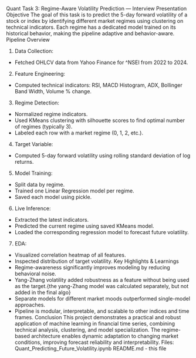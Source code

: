 Quant Task 3: Regime-Aware Volatility Prediction — Interview Presentation
Objective
The goal of this task is to predict the 5-day forward volatility of a stock or index by identifying different market regimes using clustering on technical indicators. Each regime has a dedicated model trained on its historical behavior, making the pipeline adaptive and behavior-aware.
Pipeline Overview
1. Data Collection:
- Fetched OHLCV data from Yahoo Finance for ^NSEI from 2022 to 2024.

2. Feature Engineering:
- Computed technical indicators: RSI, MACD Histogram, ADX, Bollinger Band Width, Volume % change.

3. Regime Detection:
- Normalized regime indicators.
- Used KMeans clustering with silhouette scores to find optimal number of regimes (typically 3).
- Labeled each row with a market regime (0, 1, 2, etc.).

4. Target Variable:
- Computed 5-day forward volatility using rolling standard deviation of log returns.

5. Model Training:
- Split data by regime.
- Trained one Linear Regression model per regime.
- Saved each model using pickle.

6. Live Inference:
- Extracted the latest indicators.
- Predicted the current regime using saved KMeans model.
- Loaded the corresponding regression model to forecast future volatility.

7. EDA:
- Visualized correlation heatmap of all features.
- Inspected distribution of target volatility.
Key Highlights & Learnings
- Regime-awareness significantly improves modeling by reducing behavioral noise.
- Yang-Zhang volatility added robustness as a feature without being used as the target.{the yang-Zhang model was calculated separately, but not added in the final algo}
- Separate models for different market moods outperformed single-model approaches.
- Pipeline is modular, interpretable, and scalable to other indices and time frames.
Conclusion
This project demonstrates a practical and robust application of machine learning in financial time series, combining technical analysis, clustering, and model specialization. The regime-based architecture enables dynamic adaptation to changing market conditions, improving forecast reliability and interpretability.
Files: Quant_Predicting_Future_Volatility.ipynb
README.md - this file
